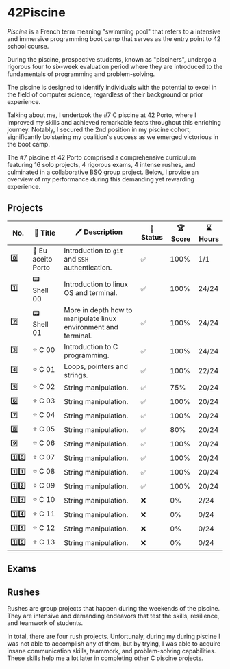 # 42Piscine

_Piscine_ is a French term meaning "swimming pool" that refers to a intensive and immersive programming boot camp that serves as the entry point to 42 school course.

During the piscine, prospective students, known as "pisciners", undergo a rigorous four to six-week evaluation period where they are introduced to the fundamentals of programming and problem-solving.

The piscine is designed to identify individuals with the potential to excel in the field of computer science, regardless of their background or prior experience.

Talking about me, I undertook the #7 C piscine at 42 Porto, where I improved my skills and achieved remarkable feats throughout this enriching journey. Notably, I secured the 2nd position in my piscine cohort, significantly bolstering my coalition's success as we emerged victorious in the boot camp.

The #7 piscine at 42 Porto comprised a comprehensive curriculum featuring 16 solo projects, 4 rigorous exams, 4 intense rushes, and culminated in a collaborative BSQ group project. Below, I provide an overview of my performance during this demanding yet rewarding experience.

## Projects

| No. | 📃 Title | 🖊️ Description | 🚀 Status | 🏆 Score | ⌛ Hours |
| --- | --- | --- | --- | --- | --- |
| 0️⃣ | 🌁 Eu aceito Porto | Introduction to `git` and `SSH` authentication. | ✅ | 100% | 1/1 |
| 1️⃣ | 📟 Shell 00 | Introduction to linux OS and terminal. | ✅ | 100% | 24/24 |
| 2️⃣ | 📟 Shell 01 | More in depth how to manipulate linux environment and terminal. | ✅ | 100% | 24/24 |
| 3️⃣ | ⭐ C 00 | Introduction to C programming. | ✅ | 100% | 24/24 |
| 4️⃣ | ⭐ C 01 | Loops, pointers and strings. | ✅ | 100% | 22/24 |
| 5️⃣ | ⭐ C 02 | String manipulation. | ✅ | 75% | 20/24 |
| 6️⃣ | ⭐ C 03 | String manipulation. | ✅ | 100% | 20/24 |
| 7️⃣ | ⭐ C 04 | String manipulation. | ✅ | 100% | 20/24 |
| 8️⃣ | ⭐ C 05 | String manipulation. | ✅ | 80% | 20/24 |
| 9️⃣ | ⭐ C 06 | String manipulation. | ✅ | 100% | 20/24 |
| 1️⃣0️⃣ | ⭐ C 07 | String manipulation. | ✅ | 100% | 20/24 |
| 1️⃣1️⃣ | ⭐ C 08 | String manipulation. | ✅ | 100% | 20/24 |
| 1️⃣2️⃣ | ⭐ C 09 | String manipulation. | ✅ | 100% | 20/24 |
| 1️⃣3️⃣ | ⭐ C 10 | String manipulation. | ❌ | 0% | 2/24 |
| 1️⃣4️⃣ | ⭐ C 11 | String manipulation. | ❌ | 0% | 0/24 |
| 1️⃣5️⃣ | ⭐ C 12 | String manipulation. | ❌ | 0% | 0/24 |
| 1️⃣6️⃣ | ⭐ C 13 | String manipulation. | ❌ | 0% | 0/24 |

## Exams

## Rushes

Rushes are group projects that happen during the weekends of the piscine. They are intensive and demanding endeavors that test the skills, resilience, and teamwork of students.

In total, there are four rush projects. Unfortunaly, during my during piscine I was not able to accomplish any of them, but by trying, I was able to acquire insane communication skills, teammork, and problem-solving capabilities. These skills help me a lot later in completing other C piscine projects.
